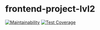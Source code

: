 # frontend-project-lvl2

[![Maintainability](https://api.codeclimate.com/v1/badges/7382212dbd336aa2c763/maintainability)](https://codeclimate.com/github/ArtemRakov/frontend-project-lvl2/maintainability)
[![Test Coverage](https://api.codeclimate.com/v1/badges/7382212dbd336aa2c763/test_coverage)](https://codeclimate.com/github/ArtemRakov/frontend-project-lvl2/test_coverage)
